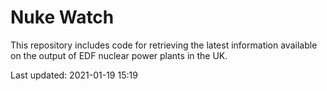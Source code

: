 # Nuke Watch

This repository includes code for retrieving the latest information available on the output of EDF nuclear power plants in the UK.

Last updated: 2021-01-19 15:19